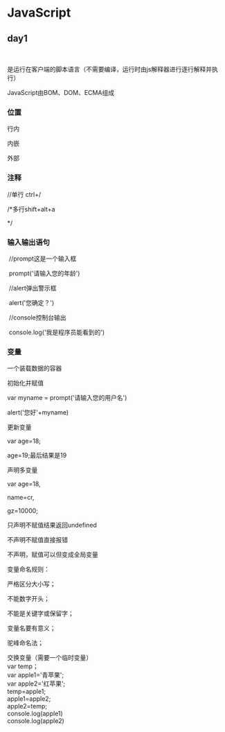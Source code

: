 # JavaScript

## day1

    <script>
    alert('这是我的javascript day1')
    </script>

是运行在客户端的脚本语言（不需要编译，运行时由js解释器进行逐行解释并执行）

JavaScript由BOM、DOM、ECMA组成

### 位置

行内

内嵌

外部

### 注释

//单行 ctrl+/

/*多行shift+alt+a

*/

### 输入输出语句

​    //prompt这是一个输入框

​    prompt('请输入您的年龄')

​    //alert弹出警示框

​    alert('您确定？')

​    //console控制台输出

​    console.log('我是程序员能看到的')

### 变量

一个装载数据的容器

初始化并赋值

  var myname  = prompt('请输入您的用户名')

  alert('您好'+myname)

更新变量

var age=18;

age=19;最后结果是19

声明多变量

var age=18,

name=cr,

gz=10000;

只声明不赋值结果返回undefined

不声明不赋值直接报错

不声明，赋值可以但变成全局变量

变量命名规则：

严格区分大小写；

不能数字开头；

不能是关键字或保留字；

变量名要有意义；

驼峰命名法；

交换变量（需要一个临时变量）  
var temp；  
var apple1='青苹果';  
var apple2='红苹果';  
temp=apple1;  
apple1=apple2;  
apple2=temp;  
console.log(apple1)  
console.log(apple2)  
